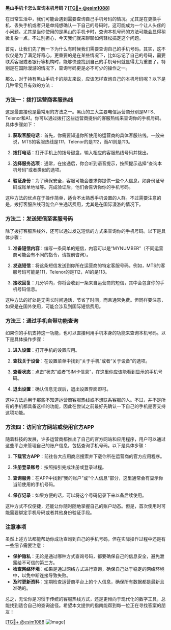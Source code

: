 **黑山手机卡怎么查询本机号码？[[TG💪+ @esim1088](https://t.me/s/esim1088)]**

在日常生活中，我们可能会遇到需要查询自己手机号码的情况。尤其是在更换手机、丢失手机或者只是单纯想确认一下自己的号码时，这可能成为一个让人头疼的小问题。尤其是当你使用的是黑山的手机卡时，查询本机号码的方法可能会显得稍微复杂一点。不过别担心，今天我们就来聊聊如何轻松搞定这个问题。

首先，让我们先了解一下为什么有时候我们需要查询自己的手机号码。其实，这不仅仅是为了满足好奇心，更重要的是在某些情况下，比如忘记了自己的号码，需要联系客服或者银行等机构时，能够快速找到自己的手机号码就显得尤为重要了。特别是在国际漫游的情况下，查询号码更是必不可少的操作之一。

那么，对于持有黑山手机卡的朋友来说，应该怎样查询自己的本机号码呢？以下是几种常见且有效的方法：

### 方法一：拨打运营商客服热线

这是最直接也是最常用的方法之一。黑山的三大主要电信运营商分别是MTS、Telenor和A1。你可以通过拨打这些运营商提供的客服热线来查询你的手机号码。具体步骤如下：

1. **获取客服电话**：首先，你需要知道你所使用的运营商的具体客服热线。一般来说，MTS的客服热线是*111*，Telenor的是*112*，而A1则是*113*。
   
2. **拨打电话**：打开手机上的拨号键盘，输入相应的客服热线号码并拨出。

3. **选择服务选项**：通常，在接通后，你会听到语音提示，按照提示选择“查询本机号码”或者类似的选项。

4. **验证身份**：为了确保安全，客服可能会要求你提供一些个人信息，如身份证号码或账单地址等。完成验证后，他们会告诉你你的手机号码。

这种方法的优点在于操作简单，适合不太熟悉手机设置的人群。不过需要注意的是，拨打客服热线可能会产生通话费用，尤其是在国际漫游的情况下。

### 方法二：发送短信至客服号码

除了拨打客服热线外，还可以通过发送短信的方式来查询你的手机号码。以下是具体步骤：

1. **准备短信内容**：编写一条简单的短信，内容可以是“MYNUMBER”（不同运营商可能会有不同的指令，请提前咨询）。

2. **发送短信**：将这条短信发送到你所在运营商的特定客服号码。例如，MTS的客服号码可能是111，Telenor的是112，A1的是113。

3. **接收回复**：几分钟内，你将会收到一条来自运营商的短信，其中会包含你的手机号码信息。

这种方法的好处是无需长时间通话，节省了时间，而且通常免费。但同样要注意，如果是在国外使用，可能会涉及到国际短信费用。

### 方法三：通过手机自带功能查询

如果你的手机支持这一功能，也可以直接利用手机本身的功能来查询本机号码。以下是具体操作步骤：

1. **进入设置**：打开手机的设置应用。

2. **查找关于设备**：在设置菜单中找到“关于手机”或者“关于设备”的选项。

3. **查看状态**：点击“状态”或者“SIM卡信息”，在这里你应该能看到显示的手机号码。

4. **退出设置**：确认信息无误后，退出设置界面即可。

这种方法适用于那些不知道运营商客服热线或不想联系客服的人。不过，并不是所有的手机都具备这样的功能，因此在尝试之前最好先确认一下自己的手机是否支持这项功能。

### 方法四：访问官方网站或使用官方APP

随着科技的发展，许多运营商都推出了自己的官方网站和应用程序，用户可以通过这些平台来管理自己的账户信息，包括查询手机号码。以下是具体步骤：

1. **下载官方APP**：前往各大应用商店搜索并下载你所在运营商的官方应用程序。

2. **注册登录账号**：按照指引完成注册或登录过程。

3. **查询服务**：在APP中找到“我的账户”或“个人信息”部分，这里通常会有显示你当前使用的手机号码。

4. **保存记录**：如果方便的话，可以将这个号码记录下来以备后续使用。

这种方式不仅便捷，还能让你随时随地掌握自己的账户动态。但是，首次使用时可能需要绑定手机号码或者其他身份验证手段。

### 注意事项

虽然上述方法都能帮助你成功查询到自己的手机号码，但在实际操作过程中还是有一些细节需要注意：

- **保护隐私**：无论是通过哪种方式查询号码，都要确保自己的信息安全，避免泄露给不可信的第三方。
- **检查网络环境**：如果是通过网络方式进行查询，确保自己处于稳定的网络环境中，以免中断连接导致失败。
- **及时更新资料**：定期检查运营商平台上的个人信息，确保所有数据都是最新且准确的。

总之，无论你是习惯于传统的客服热线方式，还是更倾向于现代化的数字工具，总能找到适合自己的查询途径。希望本文提供的指南能帮到每一位正在寻找答案的朋友！

[[TG💪+ @esim1088](https://t.me/s/esim1088) ![Image](https://i.postimg.cc/4NQfJmqS/Snipaste-2025-05-13-00-14-12.png)]